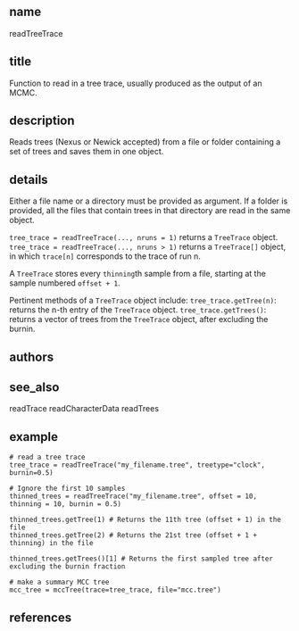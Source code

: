 ## name
readTreeTrace
## title
Function to read in a tree trace, usually produced as the output of an MCMC.
## description
Reads trees (Nexus or Newick accepted) from a file or folder containing a set of trees and saves them in one object. 
## details
Either a file name or a directory must be provided as argument. If a folder is provided, all the files that contain trees in that directory are read in the same object.

`tree_trace = readTreeTrace(..., nruns = 1)` returns a `TreeTrace` object.
`tree_trace = readTreeTrace(..., nruns > 1)` returns a `TreeTrace[]` object, in which `trace[n]` corresponds to the trace of run n.

A `TreeTrace` stores every `thinning`th sample from a file, starting at the sample numbered `offset + 1`.

Pertinent methods of a `TreeTrace` object include:
`tree_trace.getTree(n)`: returns the n-th entry of the `TreeTrace` object.
`tree_trace.getTrees()`: returns a vector of trees from the `TreeTrace` object, after excluding the burnin.


## authors
## see_also
readTrace
readCharacterData
readTrees
## example
    # read a tree trace
    tree_trace = readTreeTrace("my_filename.tree", treetype="clock", burnin=0.5)

    # Ignore the first 10 samples
    thinned_trees = readTreeTrace("my_filename.tree", offset = 10, thinning = 10, burnin = 0.5)
    
    thinned_trees.getTree(1) # Returns the 11th tree (offset + 1) in the file
    thinned_trees.getTree(2) # Returns the 21st tree (offset + 1 + thinning) in the file

    thinned_trees.getTrees()[1] # Returns the first sampled tree after excluding the burnin fraction

    # make a summary MCC tree
    mcc_tree = mccTree(trace=tree_trace, file="mcc.tree")

## references
